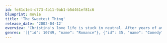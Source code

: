 ```yaml
---
id: fe81c1e4-c773-4b11-9ab1-b5d461ef81c6
blueprint: movie
title: 'The Sweetest Thing'
release_date: '2002-04-12'
overview: "Christina's love life is stuck in neutral. After years of avoiding the hazards of a meaningful relationship, one night while club-hopping with her girlfriends, she meets Peter, her perfect match. Fed up with playing games, she finally gets the courage to let her guard down and follow her heart, only to discover that Peter has suddenly left town. Accompanied by Courtney, she sets out to capture the one that got away."
genres: '[{"id": 10749, "name": "Romance"}, {"id": 35, "name": "Comedy"}]'
---
```

